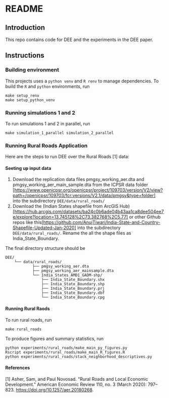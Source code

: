 # README

## Introduction

This repo contains code for DEE and the experiments in the DEE paper.

## Instructions

### Building environment

This projects uses a `python venv` and `R renv` to manage dependencies. To build
the `R` and `python` environments, run

```
make setup_renv
make setup_python_venv
```

### Running simulations 1 and 2

To run simulations 1 and 2 in parallel, run

```
make simulation_1_parallel simulation_2_parallel
```
### Running Rural Roads Application

Here are the steps to run DEE over the Rural Roads [1] data:

#### Seeting up input data

1. Download the replication data files pmgsy_working_aer.dta and pmgsy_working_aer_main_sample.dta from the ICPSR data folder [https://www.openicpsr.org/openicpsr/project/109703/version/V2/view?path=/openicpsr/109703/fcr:versions/V2.1/data/pmgsy&type=folder] into the subdirectory
`DEE/data/rural_roads/`
2. Download the (Indian States shapefile from ArcGIS Hub)[https://hub.arcgis.com/datasets/ba24c0b6ade04b43aa1ca8dee504ee7e/explore?location=13.745128%2C73.382768%2C5.77] or other Github repos like this[https://github.com/AnujTiwari/India-State-and-Country-Shapefile-Updated-Jan-2020] into the subdirectory `DEE/data/rural_roads/`. Rename the all the shape files as India_State_Boundary. 

The final directory structure should be

```
DEE/
	└── data/rural_roads/
			├── pmgsy_working_aer.dta
			├── pmgsy_working_aer_mainsample.dta
			└── India_States_AMD1_GADM-shp/
				├── India_State_Boundary.shx
				├── India_State_Boundary.shp
				├── India_State_Boundary.prj
				├── India_State_Boundary.dbf
				└── India_State_Boundary.cpg
```
#### Running Rural Raods

To run rural roads, run

```
make rural_roads
```

To produce figures and summary statistics, run 

```
python experiments/rural_roads/make_main_py_figures.py
Rscript experiments/rural_roads/make_main_R_figures.R
python experiments/rural_roads/stack_neighborhood_descriptives.py
```

#### References

[1] Asher, Sam, and Paul Novosad. “Rural Roads and Local Economic Development.” American Economic Review 110, no. 3 (March 2020): 797–823. https://doi.org/10.1257/aer.20180268.